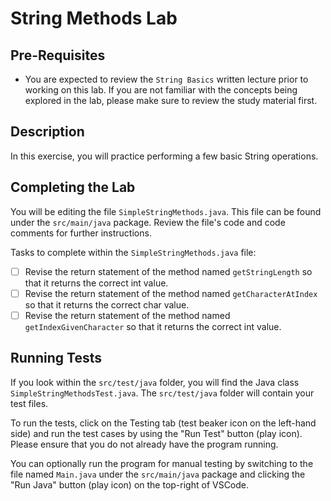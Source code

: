 # String Methods Lab

## Pre-Requisites
- You are expected to review the `String Basics` written lecture prior to working on this lab. If you are not familiar with the concepts being explored in the lab, please make sure to review the study material first.

## Description
In this exercise, you will practice performing a few basic String operations.

## Completing the Lab
You will be editing the file `SimpleStringMethods.java`. This file can be found under the `src/main/java` package. Review the file's code and code comments for further instructions.

Tasks to complete within the `SimpleStringMethods.java` file:
- [ ] Revise the return statement of the method named `getStringLength` so that it returns the correct int value.
- [ ] Revise the return statement of the method named `getCharacterAtIndex` so that it returns the correct char value.
- [ ] Revise the return statement of the method named `getIndexGivenCharacter` so that it returns the correct int value.

## Running Tests
If you look within the `src/test/java` folder, you will find the Java class `SimpleStringMethodsTest.java`. The `src/test/java` folder will contain your test files.  

To run the tests, click on the Testing tab (test beaker icon on the left-hand side) and run the test cases by using the "Run Test" button (play icon). Please ensure that you do not already have the program running.

You can optionally run the program for manual testing by switching to the file named `Main.java` under the `src/main/java` package and clicking the "Run Java" button (play icon) on the top-right of VSCode.